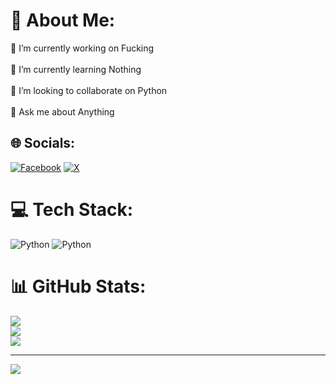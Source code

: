 # 💫 About Me:
🔭 I’m currently working on Fucking<br><br>🌱 I’m currently learning Nothing<br><br>👯 I’m looking to collaborate on Python<br><br>💬 Ask me about Anything


## 🌐 Socials:
[![Facebook](https://img.shields.io/badge/Facebook-%231877F2.svg?logo=Facebook&logoColor=white)](https://facebook.com/Maksudul.Alam.Rishat) [![X](https://img.shields.io/badge/X-black.svg?logo=X&logoColor=white)](https://x.com/AlamRishat) 

# 💻 Tech Stack:
![Python](https://img.shields.io/badge/python-3670A0?style=for-the-badge&logo=python&logoColor=ffdd54) ![Python](https://img.shields.io/badge/python-3670A0?style=for-the-badge&logo=python&logoColor=ffdd54)
# 📊 GitHub Stats:
![](https://github-readme-stats.vercel.app/api?username=Untitled-Hacker&theme=radical&hide_border=false&include_all_commits=true&count_private=true)<br/>
![](https://github-readme-streak-stats.herokuapp.com/?user=Untitled-Hacker&theme=radical&hide_border=false)<br/>
![](https://github-readme-stats.vercel.app/api/top-langs/?username=Untitled-Hacker&theme=radical&hide_border=false&include_all_commits=true&count_private=true&layout=compact)

---
[![](https://visitcount.itsvg.in/api?id=Untitled-Hacker&icon=7&color=0)](https://visitcount.itsvg.in)

<!-- Proudly created with GPRM ( https://gprm.itsvg.in ) -->
